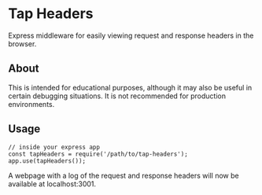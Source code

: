# Tap Headers

Express middleware for easily viewing request and response headers in the browser.

## About

This is intended for educational purposes, although it may also be useful in certain debugging situations. It is not recommended for production environments.

## Usage

```
// inside your express app
const tapHeaders = require('/path/to/tap-headers');
app.use(tapHeaders());
```

A webpage with a log of the request and response headers will now be available at localhost:3001.

